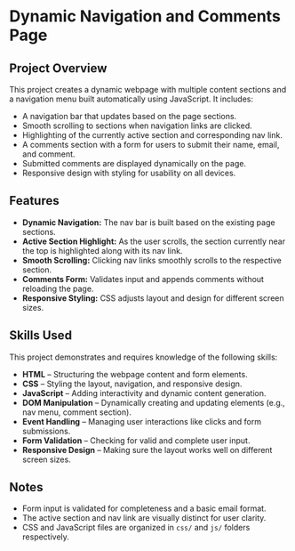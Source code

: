 # Dynamic Navigation and Comments Page

## Project Overview

This project creates a dynamic webpage with multiple content sections and a navigation menu built automatically using JavaScript. It includes:

- A navigation bar that updates based on the page sections.
- Smooth scrolling to sections when navigation links are clicked.
- Highlighting of the currently active section and corresponding nav link.
- A comments section with a form for users to submit their name, email, and comment.
- Submitted comments are displayed dynamically on the page.
- Responsive design with styling for usability on all devices.

## Features

- **Dynamic Navigation:** The nav bar is built based on the existing page sections.
- **Active Section Highlight:** As the user scrolls, the section currently near the top is highlighted along with its nav link.
- **Smooth Scrolling:** Clicking nav links smoothly scrolls to the respective section.
- **Comments Form:** Validates input and appends comments without reloading the page.
- **Responsive Styling:** CSS adjusts layout and design for different screen sizes.

## Skills Used

This project demonstrates and requires knowledge of the following skills:

- **HTML** – Structuring the webpage content and form elements.
- **CSS** – Styling the layout, navigation, and responsive design.
- **JavaScript** – Adding interactivity and dynamic content generation.
- **DOM Manipulation** – Dynamically creating and updating elements (e.g., nav menu, comment section).
- **Event Handling** – Managing user interactions like clicks and form submissions.
- **Form Validation** – Checking for valid and complete user input.
- **Responsive Design** – Making sure the layout works well on different screen sizes.

## Notes

- Form input is validated for completeness and a basic email format.
- The active section and nav link are visually distinct for user clarity.
- CSS and JavaScript files are organized in `css/` and `js/` folders respectively.



